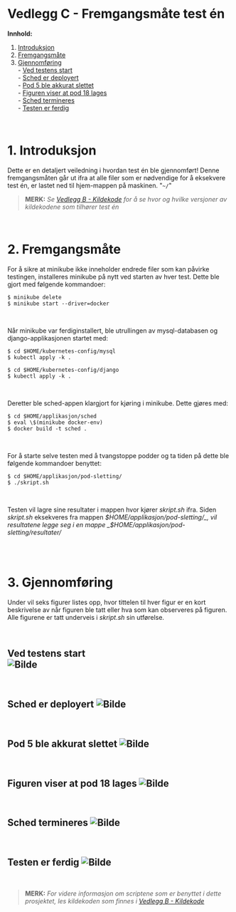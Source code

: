 # Vedlegg C - Fremgangsmåte test én

**Innhold:**
1. [Introduksjon](#1-introduksjon)
2. [Fremgangsmåte](#2-fremgangsmåte)
3. [Gjennomføring](#3-gjennomføring)  
\- [Ved testens start](#ved-testens-start)  
\- [Sched er deployert](#sched-er-deployert)  
\- [Pod 5 ble akkurat slettet](#pod-5-ble-akkurat-slettet)  
\- [Figuren viser at pod 18 lages](#figuren-viser-at-pod-18-lages)  
\- [Sched termineres](#sched-termineres)  
\- [Testen er ferdig](#testen-er-ferdig)  

<br>

# 1. Introduksjon
Dette er en detaljert veiledning i hvordan test én ble gjennomført! Denne fremgangsmåten går ut ifra at alle filer som er nødvendige for å eksekvere test én, er lastet ned til hjem-mappen på maskinen. "`~/`"
> **MERK:** _Se [Vedlegg B - Kildekode](https://github.com/CISK-2022-bachelorgruppe/vedlegg/blob/master/Vedlegg%20B%20-%20Kildekode.md) for å se hvor og hvilke versjoner av kildekodene som tilhører test én_

<br>

# 2. Fremgangsmåte
For å sikre at minikube ikke inneholder endrede filer som kan påvirke testingen, installeres minikube på nytt ved starten av hver test. Dette ble gjort med følgende kommandoer:
```shell
$ minikube delete
$ minikube start --driver=docker
```
<br>

Når minikube var ferdiginstallert, ble utrullingen av mysql-databasen og django-applikasjonen startet med:
```shell
$ cd $HOME/kubernetes-config/mysql
$ kubectl apply -k .
  
$ cd $HOME/kubernetes-config/django
$ kubectl apply -k .
```
<br>

Deretter ble sched-appen klargjort for kjøring i minikube. Dette gjøres med:
```shell
$ cd $HOME/applikasjon/sched
$ eval \$(minikube docker-env)
$ docker build -t sched .
```
<br>

For å starte selve testen med å tvangstoppe podder og ta tiden på dette ble følgende kommandoer benyttet: 
```shell
$ cd $HOME/applikasjon/pod-sletting/
$ ./skript.sh
```
<br>

Testen vil lagre sine resultater i mappen hvor kjører _skript.sh_ ifra. Siden _skript.sh_ eksekveres fra mappen _$HOME/applikasjon/pod-sletting/_, vil resultatene legge seg i en mappe _$HOME/applikasjon/pod-sletting/resultater/_

<br>
<br>

# 3. Gjennomføring
Under vil seks figurer listes opp, hvor tittelen til hver figur er en kort beskrivelse av når figuren ble tatt eller hva som kan observeres på figuren.
Alle figurene er tatt underveis i _skript.sh_ sin utførelse. 

<br>

**Ved testens start**  
![Bilde](https://raw.githubusercontent.com/CISK-2022-bachelorgruppe/vedlegg/d58ef1a739af2d989223295ae508c693e76433c6/Vedlegg%20E%20-%20Resultater%20Test%20%C3%A9n/Bearbeidet%20resultater/Redigerte%20bilder/Skjermdump%20fra%202022-04-29%2014-23-47.png)
<br>
---
<br>

**Sched er deployert**
![Bilde](https://raw.githubusercontent.com/CISK-2022-bachelorgruppe/vedlegg/d58ef1a739af2d989223295ae508c693e76433c6/Vedlegg%20E%20-%20Resultater%20Test%20%C3%A9n/Bearbeidet%20resultater/Redigerte%20bilder/Skjermdump%20fra%202022-04-29%2014-24-15.png)
<br>
---
<br>

**Pod 5 ble akkurat slettet**
![Bilde](https://raw.githubusercontent.com/CISK-2022-bachelorgruppe/vedlegg/d58ef1a739af2d989223295ae508c693e76433c6/Vedlegg%20E%20-%20Resultater%20Test%20%C3%A9n/Bearbeidet%20resultater/Redigerte%20bilder/Skjermdump%20fra%202022-04-29%2014-28-00.png)
<br>
---
<br>

**Figuren viser at pod 18 lages**
![Bilde](https://raw.githubusercontent.com/CISK-2022-bachelorgruppe/vedlegg/d58ef1a739af2d989223295ae508c693e76433c6/Vedlegg%20E%20-%20Resultater%20Test%20%C3%A9n/Bearbeidet%20resultater/Redigerte%20bilder/Skjermdump%20fra%202022-04-29%2014-34-00.png)
<br>
---
<br>

**Sched termineres**
![Bilde](https://raw.githubusercontent.com/CISK-2022-bachelorgruppe/vedlegg/d58ef1a739af2d989223295ae508c693e76433c6/Vedlegg%20E%20-%20Resultater%20Test%20%C3%A9n/Bearbeidet%20resultater/Redigerte%20bilder/Skjermdump%20fra%202022-04-29%2014-41-03.png)
<br>
---
<br>

**Testen er ferdig**
![Bilde](https://raw.githubusercontent.com/CISK-2022-bachelorgruppe/vedlegg/d58ef1a739af2d989223295ae508c693e76433c6/Vedlegg%20E%20-%20Resultater%20Test%20%C3%A9n/Bearbeidet%20resultater/Redigerte%20bilder/Skjermdump%20fra%202022-04-29%2014-41-38.png)
<br>
---
<br>


> **MERK:** _For videre informasjon om scriptene som er benyttet i dette prosjektet, les kildekoden som finnes i [Vedlegg B - Kildekode](https://github.com/CISK-2022-bachelorgruppe/vedlegg/blob/master/Vedlegg%20B%20-%20Kildekode.md)_
